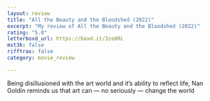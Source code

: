 ```yaml
---
layout: review
title: "All the Beauty and the Bloodshed (2022)"
excerpt: "My review of All the Beauty and the Bloodshed (2022)"
rating: "5.0"
letterboxd_url: https://boxd.it/3ze0RL
mst3k: false
rifftrax: false
category: movie_review

---
```


Being disillusioned with the art world and it’s ability to reflect life, Nan Goldin reminds us that art can — no seriously — change the world